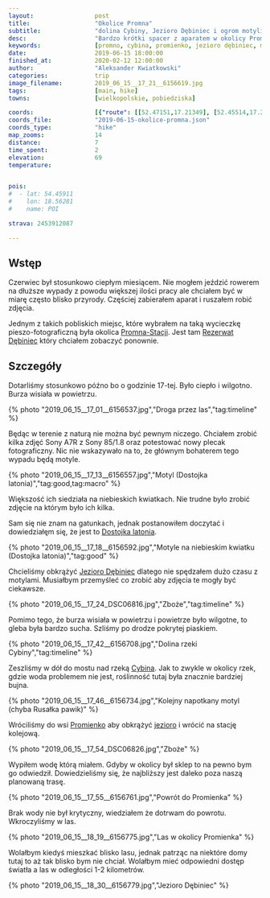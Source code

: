 ```yaml
---
layout:                 post
title:                  "Okolice Promna"
subtitle:               "dolina Cybiny, Jezioro Dębiniec i ogrom motyli"
desc:                   "Bardzo krótki spacer z aparatem w okolicy Promno-Stacji podczas ciepłego popołudnia. Burza nas nie złapała ale niespodzianką tej wycieczki były zdjęcia motyli."
keywords:               [promno, cybina, promienko, jezioro dębiniec, motyl, dostojka latonia]
date:                   2019-06-15 18:00:00
finished_at:            2020-02-12 12:00:00
author:                 "Aleksander Kwiatkowski"
categories:             trip
image_filename:         2019_06_15__17_21__6156619.jpg
tags:                   [main, hike]
towns:                  [wielkopolskie, pobiedziska]

coords:                 [{"route": [[52.47151,17.21349], [52.45514,17.20208], [52.46084,17.20388], [52.46665,17.22971], [52.47166,17.21384]], "type": "hike"}]
coords_file:            "2019-06-15-okolice-promna.json"
coords_type:            "hike"
map_zooms:              14
distance:               7
time_spent:             2
elevation:              69
temperature:


pois:
#  - lat: 54.45911
#    lon: 18.56281
#    name: POI

strava: 2453912087

---
```


[wiki-promno-stacja]: https://pl.wikipedia.org/wiki/Promno-Stacja
[wiki-rezerwat-debiniec]: https://pl.wikipedia.org/wiki/Rezerwat_przyrody_Jezioro_D%C4%99biniec
[wiki-rzeka-cybina]: https://pl.wikipedia.org/wiki/Cybina
[wiki-promienko]: https://pl.wikipedia.org/wiki/Promienko

[wiki-dostojka-latonia]: https://pl.wikipedia.org/wiki/Dostojka_latonia

## Wstęp

Czerwiec był stosunkowo ciepłym miesiącem. Nie mogłem jeździć rowerem na dłuższe wypady
z powodu większej ilości pracy ale chciałem być w miarę często blisko przyrody.
Częściej zabierałem aparat i ruszałem robić zdjęcia.

Jednym z takich pobliskich miejsc, które wybrałem na taką
wycieczkę pieszo-fotograficzną była okolica [Promna-Stacji][wiki-promno-stacja].
Jest tam [Rezerwat Dębiniec][wiki-rezerwat-debiniec] który chciałem zobaczyć ponownie.

## Szczegóły

Dotarliśmy stosunkowo późno bo o godzinie 17-tej. Było ciepło i wilgotno.
Burza wisiała w powietrzu.

{% photo "2019_06_15__17_01__6156537.jpg","Droga przez las","tag:timeline" %}

Będąc w terenie z naturą nie można być pewnym niczego. Chciałem zrobić
kilka zdjęć Sony A7R z Sony 85/1.8 oraz potestować nowy plecak fotograficzny.
Nic nie wskazywało na to, że głównym bohaterem tego wypadu będą motyle.

{% photo "2019_06_15__17_13__6156557.jpg","Motyl (Dostojka latonia)","tag:good,tag:macro" %}

Większość ich siedziała na niebieskich kwiatkach. Nie trudne było zrobić
zdjęcie na którym było ich kilka.

Sam się nie znam na gatunkach, jednak postanowiłem doczytać i dowiedziałęm się,
że jest to [Dostojka latonia][wiki-dostojka-latonia].

{% photo "2019_06_15__17_18__6156592.jpg","Motyle na niebieskim kwiatku (Dostojka latonia)","tag:good" %}

Chcieliśmy obkrążyć [Jezioro Dębiniec][wiki-rezerwat-debiniec] dlatego
nie spędzałem dużo czasu z motylami. Musiałbym przemyśleć co zrobić aby
zdjęcia te mogły być ciekawsze.

{% photo "2019_06_15__17_24_DSC06816.jpg","Zboże","tag:timeline" %}

Pomimo tego, że burza wisiała w powietrzu i powietrze było wilgotne, to
gleba była bardzo sucha. Szliśmy po drodze pokrytej piaskiem.

{% photo "2019_06_15__17_42__6156708.jpg","Dolina rzeki Cybiny","tag:timeline" %}

Zeszliśmy w dół do mostu nad rzeką [Cybina][wiki-rzeka-cybina].
Jak to zwykle w okolicy rzek, gdzie woda problemem nie jest, roślinność tutaj
była znacznie bardziej bujna.

{% photo "2019_06_15__17_46__6156734.jpg","Kolejny napotkany motyl (chyba Rusałka pawik)" %}

Wróciliśmy do wsi [Promienko][wiki-promienko] aby obkrążyć
[jezioro][wiki-rezerwat-debiniec] i wrócić na stację kolejową.

{% photo "2019_06_15__17_54_DSC06826.jpg","Zboże" %}

Wypiłem wodę którą miałem. Gdyby w okolicy był sklep to na pewno bym
go odwiedził. Dowiedzieliśmy się, że najbliższy jest daleko poza naszą
planowaną trasę.

{% photo "2019_06_15__17_55__6156761.jpg","Powrót do Promienka" %}

Brak wody nie był krytyczny, wiedziałem że dotrwam do powrotu. Wkroczyliśmy w las.

{% photo "2019_06_15__18_19__6156775.jpg","Las w okolicy Promienka" %}

Wolałbym kiedyś mieszkać blisko lasu, jednak patrząc na niektóre domy tutaj to
aż tak blisko bym nie chciał. Wolałbym mieć odpowiedni dostęp światła
a las w odległości 1-2 kilometrów.

{% photo "2019_06_15__18_30__6156779.jpg","Jezioro Dębiniec" %}
